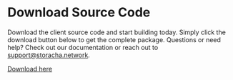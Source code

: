 # Download Source Code

Download the client source code and start building today. Simply click the download button below to get the complete package.
Questions or need help? Check out our documentation or reach out to support@storacha.network.

[Download here](https://github.com/storacha/upload-service/archive/refs/heads/main.zip)
